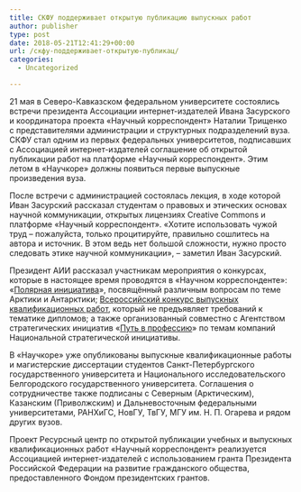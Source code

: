```yaml
---
title: СКФУ поддерживает открытую публикацию выпускных работ
author: publisher
type: post
date: 2018-05-21T12:41:29+00:00
url: /скфу-поддерживает-открытую-публикац/
categories:
  - Uncategorized

---
```

21 мая в Северо-Кавказском федеральном университете состоялись встречи президента Ассоциации интернет-издателей Ивана Засурского и координатора проекта «Научный корреспондент» Наталии Трищенко с представителями администрации и структурных подразделений вуза. СКФУ стал одним из первых федеральных университетов, подписавших с Ассоциацией интернет-издателей соглашение об открытой публикации работ на платформе «Научный корреспондент». Этим летом в «Научкоре» должны появиться первые выпускные произведения вуза.

После встречи с администрацией состоялась лекция, в ходе которой Иван Засурский рассказал студентам о правовых и этических основах научной коммуникации, открытых лицензиях Creative Commons и платформе «Научный корреспондент». «Хотите использовать чужой труд – пожалуйста, только процитируйте, правильно сошлитесь на автора и источник. В этом ведь нет большой сложности, нужно просто следовать этике научной коммуникации», – заметил Иван Засурский.

Президент АИИ рассказал участникам мероприятия о конкурсах, которые в настоящее время проводятся в «Научном корреспонденте»: «[Полярная инициатива][1]», посвящённый различным вопросам по теме Арктики и Антарктики; [Всероссийский конкурс выпускных квалификационных работ][2], который не предъявляет требований к тематике дипломов; а также организованный совместно с Агентством стратегических инициатив «[Путь в профессию][3]» по темам компаний Национальной стратегической инициативы.

В «Научкоре» уже опубликованы выпускные квалификационные работы и магистерские диссертации студентов Санкт-Петербургского государственного университета и Национального исследовательского Белгородского государственного университета. Соглашения о сотрудничестве также подписаны с Северным (Арктическим), Казанским (Приволжским) и Дальневосточным федеральными университетами, РАНХиГС, НовГУ, ТвГУ, МГУ им. Н. П. Огарева и рядом других вузов.

Проект Ресурсный центр по открытой публикации учебных и выпускных квалификационных работ «Научный корреспондент» реализуется Ассоциацией интернет-издателей с использованием гранта Президента Российской Федерации на развитие гражданского общества, предоставленного Фондом президентских грантов.

 [1]: https://nauchkor.ru/arctic
 [2]: https://nauchkor.ru/contests/assotsiatsiya-internet-izdateley-ob-yavlyaet-konkurs-vypusknyh-kvalifikatsionnyh-rabot-po-vsem-spetsialnostyam-59be8ab05f1be704a800a116
 [3]: https://nauchkor.ru/nti